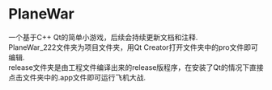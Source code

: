# PlaneWar
 一个基于C++ Qt的简单小游戏，后续会持续更新文档和注释.  
PlaneWar_222文件夹为项目文件夹，用Qt Creator打开文件夹中的pro文件即可编辑.  
release文件夹是由工程文件编译出来的release版程序，在安装了Qt的情况下直接点击文件夹中的.app文件即可运行飞机大战.    
